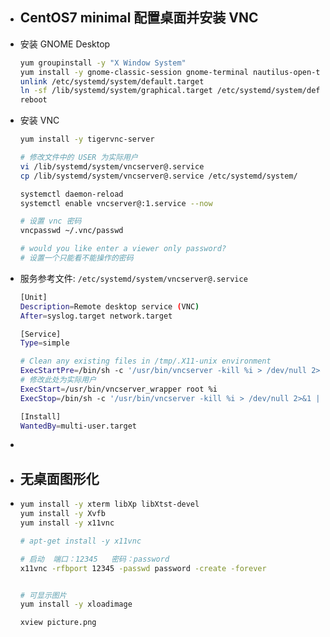 - ## CentOS7 minimal 配置桌面并安装 VNC
- 安装 GNOME Desktop
  ```bash
  yum groupinstall -y "X Window System"
  yum install -y gnome-classic-session gnome-terminal nautilus-open-terminal control-center liberation-mono-fonts
  unlink /etc/systemd/system/default.target
  ln -sf /lib/systemd/system/graphical.target /etc/systemd/system/default.target
  reboot
  ```
- 安装 VNC
  ```bash
  yum install -y tigervnc-server
  
  # 修改文件中的 USER 为实际用户
  vi /lib/systemd/system/vncserver@.service 
  cp /lib/systemd/system/vncserver@.service /etc/systemd/system/
  
  systemctl daemon-reload
  systemctl enable vncserver@:1.service --now
  
  # 设置 vnc 密码
  vncpasswd ~/.vnc/passwd
  
  # would you like enter a viewer only password?
  # 设置一个只能看不能操作的密码
  ```
- 服务参考文件: `/etc/systemd/system/vncserver@.service`
  ```bash
  [Unit]
  Description=Remote desktop service (VNC)
  After=syslog.target network.target
  
  [Service]
  Type=simple
  
  # Clean any existing files in /tmp/.X11-unix environment
  ExecStartPre=/bin/sh -c '/usr/bin/vncserver -kill %i > /dev/null 2>&1 || :'
  # 修改此处为实际用户
  ExecStart=/usr/bin/vncserver_wrapper root %i
  ExecStop=/bin/sh -c '/usr/bin/vncserver -kill %i > /dev/null 2>&1 || :'
  
  [Install]
  WantedBy=multi-user.target
  ```
-
- ## 无桌面图形化
- ```bash
  yum install -y xterm libXp libXtst-devel
  yum install -y Xvfb
  yum install -y x11vnc
  
  # apt-get install -y x11vnc
  
  # 启动  端口：12345   密码：password
  x11vnc -rfbport 12345 -passwd password -create -forever
  
  
  # 可显示图片
  yum install -y xloadimage
  
  xview picture.png
  ```